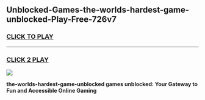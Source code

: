 
## Unblocked-Games-the-worlds-hardest-game-unblocked-Play-Free-726v7
<h3>
<a href="https://premium76.site?title=the-worlds-hardest-game-unblocked&ref=20M">CLICK TO PLAY</a></h3>
<hr>

<h3>
<a href="https://premium76.site?title=the-worlds-hardest-game-unblocked&ref=20M">CLICK 2 PLAY</a>
  
</h3>

<a href="https://premium76.site?title=the-worlds-hardest-game-unblocked&ref=19M"><img src="https://clearcache.store/games.png"></a>


**the-worlds-hardest-game-unblocked games unblocked: Your Gateway to Fun and Accessible Online Gaming**
